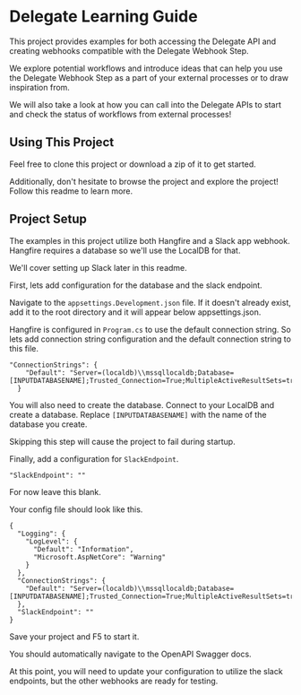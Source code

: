 # Delegate Learning Guide

This project provides examples for both accessing the Delegate API and creating webhooks compatible with the Delegate Webhook Step.

We explore potential workflows and introduce ideas that can help you use the Delegate Webhook Step as a part of your external processes or to draw inspiration from.

We will also take a look at how you can call into the Delegate APIs to start and check the status of workflows from external processes!

## Using This Project

Feel free to clone this project or download a zip of it to get started. 

Additionally, don't hesitate to browse the project and explore the project! Follow this readme to learn more.

## Project Setup

The examples in this project utilize both Hangfire and a Slack app webhook. Hangfire requires a database so we'll use the LocalDB for that.

We'll cover setting up Slack later in this readme.

First, lets add configuration for the database and the slack endpoint.

Navigate to the `appsettings.Development.json` file. If it doesn't already exist, add it to the root directory and it will appear below appsettings.json. 

Hangfire is configured in `Program.cs` to use the default connection string. So lets add connection string configuration and the default connection string to this file.

```
"ConnectionStrings": {
    "Default": "Server=(localdb)\\mssqllocaldb;Database=[INPUTDATABASENAME];Trusted_Connection=True;MultipleActiveResultSets=true"
  }
```

You will also need to create the database. Connect to your LocalDB and create a database. Replace `[INPUTDATABASENAME]` with the name of the database you create.

Skipping this step will cause the project to fail during startup.

Finally, add a configuration for `SlackEndpoint`.
```
"SlackEndpoint": ""
```

For now leave this blank.

Your config file should look like this.

```
{
  "Logging": {
    "LogLevel": {
      "Default": "Information",
      "Microsoft.AspNetCore": "Warning"
    }
  },
  "ConnectionStrings": {
    "Default": "Server=(localdb)\\mssqllocaldb;Database=[INPUTDATABASENAME];Trusted_Connection=True;MultipleActiveResultSets=true"
  },
  "SlackEndpoint": ""
}

```

Save your project and F5 to start it.

You should automatically navigate to the OpenAPI Swagger docs.

At this point, you will need to update your configuration to utilize the slack endpoints, but the other webhooks are ready for testing.